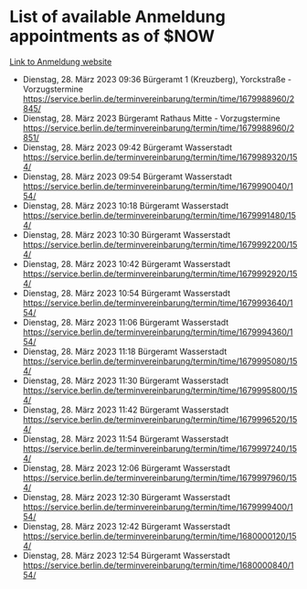 # List of available Anmeldung appointments as of $NOW
[Link to Anmeldung website](https://service.berlin.de/terminvereinbarung/termin/tag.php?termin=1&anliegen[]=120686&dienstleisterlist=122210,122217,327316,122219,327312,122227,327314,122231,327346,122243,327348,122254,122252,329742,122260,329745,122262,329748,122271,327278,122273,327274,122277,327276,330436,122280,327294,122282,327290,122284,327292,122291,327270,122285,327266,122286,327264,122296,327268,150230,329760,122297,327286,122294,327284,122312,329763,122314,329775,122304,327330,122311,327334,122309,327332,317869,122281,327352,122279,329772,122283,122276,327324,122274,327326,122267,329766,122246,327318,122251,327320,122257,327322,122208,327298,122226,327300&herkunft=http%3A%2F%2Fservice.berlin.de%2Fdienstleistung%2F120686%2F)
- Dienstag, 28. März 2023 09:36 Bürgeramt 1 (Kreuzberg), Yorckstraße - Vorzugstermine https://service.berlin.de/terminvereinbarung/termin/time/1679988960/2845/
- Dienstag, 28. März 2023  Bürgeramt Rathaus Mitte - Vorzugstermine https://service.berlin.de/terminvereinbarung/termin/time/1679988960/2851/
- Dienstag, 28. März 2023 09:42 Bürgeramt Wasserstadt https://service.berlin.de/terminvereinbarung/termin/time/1679989320/154/
- Dienstag, 28. März 2023 09:54 Bürgeramt Wasserstadt https://service.berlin.de/terminvereinbarung/termin/time/1679990040/154/
- Dienstag, 28. März 2023 10:18 Bürgeramt Wasserstadt https://service.berlin.de/terminvereinbarung/termin/time/1679991480/154/
- Dienstag, 28. März 2023 10:30 Bürgeramt Wasserstadt https://service.berlin.de/terminvereinbarung/termin/time/1679992200/154/
- Dienstag, 28. März 2023 10:42 Bürgeramt Wasserstadt https://service.berlin.de/terminvereinbarung/termin/time/1679992920/154/
- Dienstag, 28. März 2023 10:54 Bürgeramt Wasserstadt https://service.berlin.de/terminvereinbarung/termin/time/1679993640/154/
- Dienstag, 28. März 2023 11:06 Bürgeramt Wasserstadt https://service.berlin.de/terminvereinbarung/termin/time/1679994360/154/
- Dienstag, 28. März 2023 11:18 Bürgeramt Wasserstadt https://service.berlin.de/terminvereinbarung/termin/time/1679995080/154/
- Dienstag, 28. März 2023 11:30 Bürgeramt Wasserstadt https://service.berlin.de/terminvereinbarung/termin/time/1679995800/154/
- Dienstag, 28. März 2023 11:42 Bürgeramt Wasserstadt https://service.berlin.de/terminvereinbarung/termin/time/1679996520/154/
- Dienstag, 28. März 2023 11:54 Bürgeramt Wasserstadt https://service.berlin.de/terminvereinbarung/termin/time/1679997240/154/
- Dienstag, 28. März 2023 12:06 Bürgeramt Wasserstadt https://service.berlin.de/terminvereinbarung/termin/time/1679997960/154/
- Dienstag, 28. März 2023 12:30 Bürgeramt Wasserstadt https://service.berlin.de/terminvereinbarung/termin/time/1679999400/154/
- Dienstag, 28. März 2023 12:42 Bürgeramt Wasserstadt https://service.berlin.de/terminvereinbarung/termin/time/1680000120/154/
- Dienstag, 28. März 2023 12:54 Bürgeramt Wasserstadt https://service.berlin.de/terminvereinbarung/termin/time/1680000840/154/
